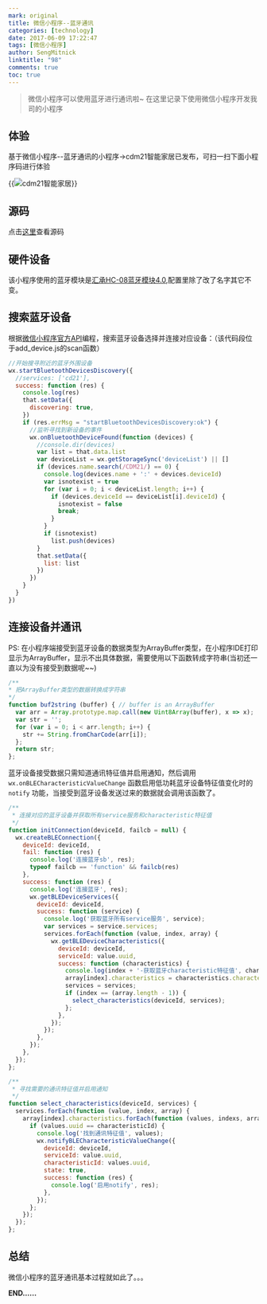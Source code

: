 ```yaml
---
mark: original
title: 微信小程序--蓝牙通讯
categories: [technology]
date: 2017-06-09 17:22:47
tags: [微信小程序]
author: SengMitnick
linktitle: "98"
comments: true
toc: true
---
```


> 微信小程序可以使用蓝牙进行通讯啦~
> 在这里记录下使用微信小程序开发我司的小程序

## 体验
基于微信小程序--蓝牙通讯的小程序->cdm21智能家居已发布，可扫一扫下面小程序码进行体验

{{<img name="98.jpg" caption="cdm21智能家居" alt="cdm21智能家居" normal="true">}}
<!--more-->

## 源码
点击[这里](https://github.com/smk17/cdm21Smart)查看源码

##  硬件设备
该小程序使用的蓝牙模块是[汇承HC-08蓝牙模块4.0](https://item.taobao.com/item.htm?spm=1002.81.5.1.MQqNI0&id=36426439097&item_id=36426439097),配置里除了改了名字其它不变。



##  搜索蓝牙设备

根据[微信小程序官方API](https://mp.weixin.qq.com/debug/wxadoc/dev/api/bluetooth.html)编程，搜索蓝牙设备选择并连接对应设备：（该代码段位于add_device.js的scan函数）

~~~ js
//开始搜寻附近的蓝牙外围设备
wx.startBluetoothDevicesDiscovery({
  //services: ['cd21'],
  success: function (res) {
    console.log(res)
    that.setData({
      discovering: true,
    })
    if (res.errMsg = "startBluetoothDevicesDiscovery:ok") {
      //监听寻找到新设备的事件
      wx.onBluetoothDeviceFound(function (devices) {
        //console.dir(devices)
        var list = that.data.list
        var deviceList = wx.getStorageSync('deviceList') || []
        if (devices.name.search(/CDM21/) == 0) {
          console.log(devices.name + ':' + devices.deviceId)
          var isnotexist = true
          for (var i = 0; i < deviceList.length; i++) {
            if (devices.deviceId == deviceList[i].deviceId) {
              isnotexist = false
              break;
            }
          }
          if (isnotexist)
            list.push(devices)
        }
        that.setData({
          list: list
        })
      })
    }
  }
})
~~~

## 连接设备并通讯

PS: 在小程序端接受到蓝牙设备的数据类型为ArrayBuffer类型，在小程序IDE打印显示为ArrayBuffer，显示不出具体数据，需要使用以下函数转成字符串(当初还一直以为没有接受到数据呢~~)

~~~ js
/**
* 把ArrayBuffer类型的数据转换成字符串
*/
function buf2string (buffer) { // buffer is an ArrayBuffer
  var arr = Array.prototype.map.call(new Uint8Array(buffer), x => x);
  var str = '';
  for (var i = 0; i < arr.length; i++) {
    str += String.fromCharCode(arr[i]);
  };
  return str;
};
~~~

蓝牙设备接受数据只需知道通讯特征值并启用通知，然后调用 `wx.onBLECharacteristicValueChange` 函数启用低功耗蓝牙设备特征值变化时的 `notify` 功能，当接受到蓝牙设备发送过来的数据就会调用该函数了。

~~~ js
/**
 * 连接对应的蓝牙设备并获取所有service服务和characteristic特征值
 */
function initConnection(deviceId, failcb = null) {
  wx.createBLEConnection({
    deviceId: deviceId,
    fail: function (res) {
      console.log('连接蓝牙sb', res);
      typeof failcb == 'function' && failcb(res)
    },
    success: function (res) {
      console.log('连接蓝牙', res);
      wx.getBLEDeviceServices({
        deviceId: deviceId,
        success: function (service) {
          console.log('获取蓝牙所有service服务', service);
          var services = service.services;
          services.forEach(function (value, index, array) {
            wx.getBLEDeviceCharacteristics({
              deviceId: deviceId,
              serviceId: value.uuid,
              success: function (characteristics) {
                console.log(index + '-获取蓝牙characteristic特征值', characteristics);
                array[index].characteristics = characteristics.characteristics;
                services = services;
                if (index == (array.length - 1)) {
                  select_characteristics(deviceId, services);
                };
              },
            });
          });
        },
      });
    },
  });
};

/**
 * 寻找需要的通讯特征值并启用通知
 */
function select_characteristics(deviceId, services) {
  services.forEach(function (value, index, array) {
    array[index].characteristics.forEach(function (values, indexs, arrays) {
      if (values.uuid == characteristicId) {
        console.log('找到通讯特征值', values);
        wx.notifyBLECharacteristicValueChange({
          deviceId: deviceId,
          serviceId: value.uuid,
          characteristicId: values.uuid,
          state: true,
          success: function (res) {
            console.log('启用notify', res);
          },
        });
      };
    });
  });
};
~~~

##  总结

微信小程序的蓝牙通讯基本过程就如此了。。。

**END……**